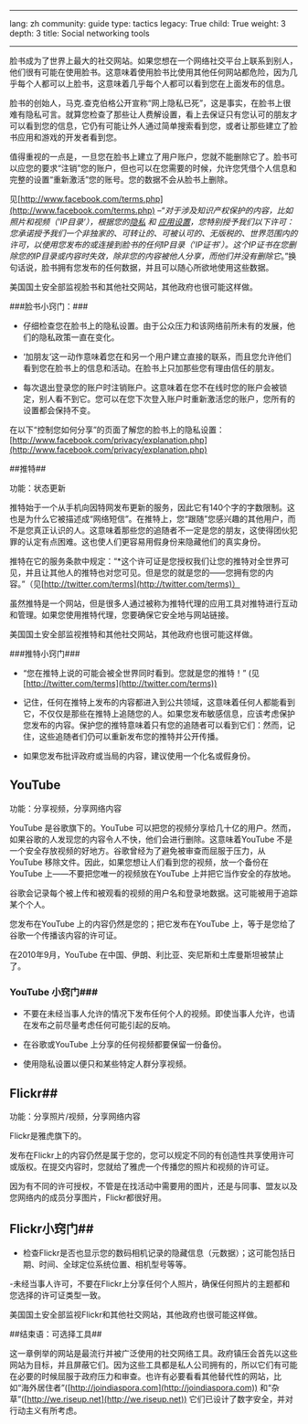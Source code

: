 

---

lang: zh
community: guide
type: tactics
legacy: True
child: True
weight: 3
depth: 3
title: Social networking tools

---

脸书成为了世界上最大的社交网站。如果您想在一个网络社交平台上联系到别人，他们很有可能在使用脸书。这意味着使用脸书比使用其他任何网站都危险，因为几乎每个人都可以上脸书，这意味着几乎每个人都可以看到您在上面发布的信息。


脸书的创始人，马克.查克伯格公开宣称“网上隐私已死”，这是事实，在脸书上很难有隐私可言。就算您检查了那些让人费解设置，看上去保证只有您认可的朋友才可以看到您的信息，它仍有可能让外人通过简单搜索看到您，或者让那些建立了脸书应用和游戏的开发者看到您。


值得重视的一点是，一旦您在脸书上建立了用户账户，您就不能删除它了。脸书可以应您的要求“注销”您的账户，但也可以在您需要的时候，允许您凭借个人信息和完整的设置“重新激活”您的账号。您的数据不会从脸书上删除。


见[http://www.facebook.com/terms.php](http://www.facebook.com/terms.php) –“*对于涉及知识产权保护的内容，比如照片和视频（‘IP目录’），根据您的[隐私](http://www.facebook.com/privacy/) 和 [应用设置](http://www.facebook.com/editapps.php)，您特别授予我们以下许可：您承诺授予我们一个非独家的、可转让的、可被认可的、无版税的、世界范围内的许可，以使用您发布的或连接到脸书的任何IP目录（‘IP证书’）。这个IP证书在您删除您的IP目录或内容时失效，除非您的内容被他人分享，而他们并没有删除它*。”换句话说，脸书拥有您发布的任何数据，并且可以随心所欲地使用这些数据。


美国国土安全部监视脸书和其他社交网站，其他政府也很可能这样做。


###脸书小窍门：###


- 仔细检查您在脸书上的隐私设置。由于公众压力和该网络前所未有的发展，他们的隐私政策一直在变化。


- ‘加朋友’这一动作意味着您在和另一个用户建立直接的联系，而且您允许他们看到您在脸书上的信息和活动。在脸书上只加那些您有理由信任的朋友。


- 每次退出登录您的账户时注销账户。这意味着在您不在线时您的账户会被锁定，别人看不到它。您可以在您下次登入账户时重新激活您的账户，您所有的设置都会保持不变。



在以下“控制您如何分享”的页面了解您的脸书上的隐私设置：[http://www.facebook.com/privacy/explanation.php](http://www.facebook.com/privacy/explanation.php)

 

##推特##

功能：状态更新


推特始于一个从手机向因特网发布更新的服务，因此它有140个字的字数限制。这也是为什么它被描述成“网络短信”。在推特上，您“跟随”您感兴趣的其他用户，而不是您真正认识的人。这意味着那些您的追随者不一定是您的朋友，这使得团伙犯罪的认定有点困难。这也使人们更容易用假身份来隐藏他们的真实身份。


推特在它的服务条款中规定：“*这个许可证是您授权我们让您的推特对全世界可见，并且让其他人的推特也对您可见。但是您的就是您的——您拥有您的内容。”（见[http://twitter.com/terms](http://twitter.com/terms)）


虽然推特是一个网站，但是很多人通过被称为推特代理的应用工具对推特进行互动和管理。如果您使用推特代理，您要确保它安全地与网站链接。


美国国土安全部监视推特和其他社交网站，其他政府也很可能这样做。


###推特小窍门###


- “您在推特上说的可能会被全世界同时看到。您就是您的推特！” (见 [http://twitter.com/terms](http://twitter.com/terms))


- 记住，任何在推特上发布的内容都进入到公共领域，这意味着任何人都能看到它，不仅仅是那些在推特上追随您的人。如果您发布敏感信息，应该考虑保护您发布的内容。保护您的推特意味着只有您的追随者可以看到它们：然而，记住，这些追随者们仍可以重新发布您的推特并公开传播。


- 如果您发布批评政府或当局的内容，建议使用一个化名或假身份。


## YouTube ##

 

功能：分享视频，分享网络内容

YouTube 是谷歌旗下的。YouTube 可以把您的视频分享给几十亿的用户。然而，如果谷歌的人发现您的内容令人不快，他们会进行删除。这意味着YouTube 不是一个安全存放视频的好地方。谷歌曾经为了避免被审查而屈服于压力，从YouTube 移除文件。因此，如果您想让人们看到您的视频，放一个备份在YouTube 上——不要把您唯一的视频放在YouTube 上并把它当作安全的存放地。


谷歌会记录每个被上传和被观看的视频的用户名和登录地数据。这可能被用于追踪某个个人。

您发布在YouTube 上的内容仍然是您的；把它发布在YouTube 上，等于是您给了谷歌一个传播该内容的许可证。


在2010年9月，YouTube 在中国、伊朗、利比亚、突尼斯和土库曼斯坦被禁止了。


### YouTube 小窍门###


- 不要在未经当事人允许的情况下发布任何个人的视频。即使当事人允许，也请在发布之前尽量考虑任何可能引起的反响。

- 在谷歌或YouTube 上分享的任何视频都要保留一份备份。


- 使用隐私设置以便只和某些特定人群分享视频。


## Flickr##


功能：分享照片/视频，分享网络内容


Flickr是雅虎旗下的。


发布在Flickr上的内容仍然是属于您的，您可以规定不同的有创造性共享使用许可或版权。在提交内容时，您就给了雅虎一个传播您的照片和视频的许可证。


因为有不同的许可授权，不管是在找活动中需要用的图片，还是与同事、盟友以及您网络内的成员分享图片，Flickr都很好用。


## Flickr小窍门##


- 检查Flickr是否也显示您的数码相机记录的隐藏信息（元数据）；这可能包括日期、时间、全球定位系统位置、相机型号等等。


-未经当事人许可，不要在Flickr上分享任何个人照片，确保任何照片的主题都和您选择的许可证类型一致。


美国国土安全部监视Flickr和其他社交网站，其他政府也很可能这样做。


##结束语：可选择工具##


这一章例举的网站是最流行并被广泛使用的社交网络工具。政府镇压会首先以这些网站为目标，并且屏蔽它们。因为这些工具都是私人公司拥有的，所以它们有可能在必要的时候屈服于政府压力和审查。也许有必要看看其他替代性的网站，比如“海外居住者”([http://joindiaspora.com](http://joindiaspora.com)) 和“杂草”([http://we.riseup.net](http://we.riseup.net)) 它们已设计了数字安全，并对行动主义有所考虑。

